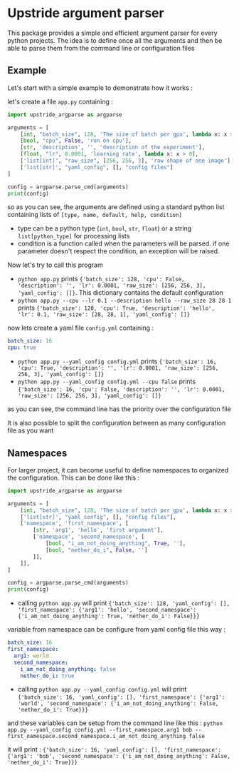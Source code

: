 # Upstride argument parser

This package provides a simple and efficient argument parser for every python projects. The idea is to define once all the arguments and then be able to parse 
them from the command line or configuration files

## Example

Let's start with a simple example to demonstrate how it works :

let's create a file `app.py` containing : 
```python
import upstride_argparse as argparse

arguments = [
    [int, "batch_size", 128, 'The size of batch per gpu', lambda x: x > 0],
    [bool, "cpu", False, 'run on cpu'],
    [str, 'description', '', 'description of the experiment'],
    [float, "lr", 0.0001, 'learning rate', lambda x: x > 0],
    ['list[int]', "raw_size", [256, 256, 3], 'raw shape of one image'],
    ['list[str]', "yaml_config", [], "config files"]
]

config = argparse.parse_cmd(arguments)
print(config)
```

so as you can see, the arguments are defined using a standard python list containing lists of `[type, name, default, help, condition]`
  - type can be a python type (`int`, `bool`, `str`, `float`) or a string `list[python_type]` for processing lists
  - condition is a function called when the parameters will be parsed. if one parameter doesn't respect the condition, an exception will be raised.

Now let's try to call this program
- `python app.py` prints `{'batch_size': 128, 'cpu': False, 'description': '', 'lr': 0.0001, 'raw_size': [256, 256, 3], 'yaml_config': []}`. This dictionary contains the default configuration
- `python app.py --cpu --lr 0.1 --description hello --raw_size 28 28 1` prints `{'batch_size': 128, 'cpu': True, 'description': 'hello', 'lr': 0.1, 'raw_size': [28, 28, 1], 'yaml_config': []}`

now lets create a yaml file `config.yml` containing :
```yaml
batch_size: 16
cpu: true
```

- `python app.py --yaml_config config.yml` prints `{'batch_size': 16, 'cpu': True, 'description': '', 'lr': 0.0001, 'raw_size': [256, 256, 3], 'yaml_config': []}`
- `python app.py --yaml_config config.yml --cpu false` prints `{'batch_size': 16, 'cpu': False, 'description': '', 'lr': 0.0001, 'raw_size': [256, 256, 3], 'yaml_config': []}`

as you can see, the command line has the priority over the configuration file

It is also possible to split the configuration between as many configuration file as you want

## Namespaces

For larger project, it can become useful to define namespaces to organized the configuration. This can be done like this : 

```python
import upstride_argparse as argparse

arguments = [
    [int, "batch_size", 128, 'The size of batch per gpu', lambda x: x > 0],
    ['list[str]', "yaml_config", [], "config files"],
    ['namespace', 'first_namespace', [
        [str, 'arg1', 'hello', 'first argument'],
        ['namespace', 'second_namespace', [
            [bool, "i_am_not_doing_anything", True, ''],
            [bool, "nether_do_i", False, '']
        ]],
    ]],
]

config = argparse.parse_cmd(arguments)
print(config)
```

- calling `python app.py` will print `{'batch_size': 128, 'yaml_config': [], 'first_namespace': {'arg1': 'hello', 'second_namespace': {'i_am_not_doing_anything': True, 'nether_do_i': False}}}`

variable from namespace can be configure from yaml config file this way :

```yaml
batch_size: 16
first_namespace:
  arg1: world
  second_namespace:
    i_am_not_doing_anything: false
    nether_do_i: true
```

- calling `python app.py --yaml_config config.yml` will print `{'batch_size': 16, 'yaml_config': [], 'first_namespace': {'arg1': 'world', 'second_namespace': {'i_am_not_doing_anything': False, 'nether_do_i': True}}}`

and these variables can be setup from the command line like this : `python app.py --yaml_config config.yml --first_namespace.arg1 bob --first_namespace.second_namespace.i_am_not_doing_anything false`

it will print : `{'batch_size': 16, 'yaml_config': [], 'first_namespace': {'arg1': 'bob', 'second_namespace': {'i_am_not_doing_anything': False, 'nether_do_i': True}}}`